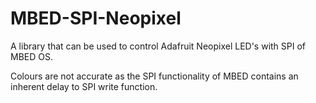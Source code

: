 # MBED-SPI-Neopixel

A library that can be used to control Adafruit Neopixel LED's with SPI of MBED OS. 

Colours are not accurate as the SPI functionality of MBED contains an inherent delay to SPI write function.
